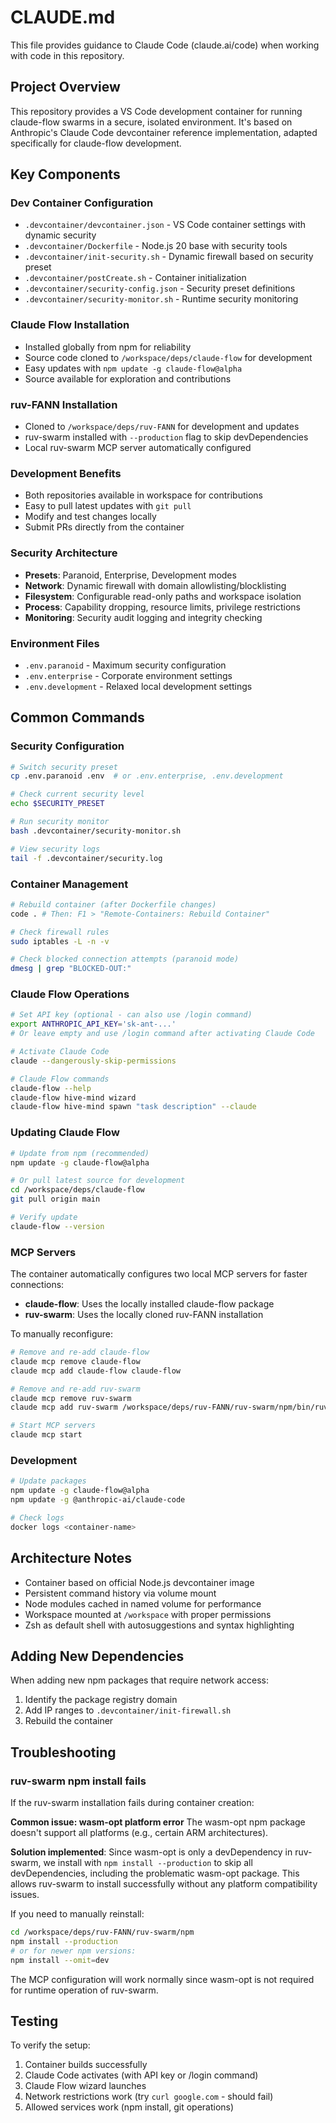 # CLAUDE.md

This file provides guidance to Claude Code (claude.ai/code) when working with code in this repository.

## Project Overview

This repository provides a VS Code development container for running claude-flow swarms in a secure, isolated environment. It's based on Anthropic's Claude Code devcontainer reference implementation, adapted specifically for claude-flow development.

## Key Components

### Dev Container Configuration
- `.devcontainer/devcontainer.json` - VS Code container settings with dynamic security
- `.devcontainer/Dockerfile` - Node.js 20 base with security tools  
- `.devcontainer/init-security.sh` - Dynamic firewall based on security preset
- `.devcontainer/postCreate.sh` - Container initialization
- `.devcontainer/security-config.json` - Security preset definitions
- `.devcontainer/security-monitor.sh` - Runtime security monitoring

### Claude Flow Installation
- Installed globally from npm for reliability
- Source code cloned to `/workspace/deps/claude-flow` for development
- Easy updates with `npm update -g claude-flow@alpha`
- Source available for exploration and contributions

### ruv-FANN Installation
- Cloned to `/workspace/deps/ruv-FANN` for development and updates
- ruv-swarm installed with `--production` flag to skip devDependencies
- Local ruv-swarm MCP server automatically configured

### Development Benefits
- Both repositories available in workspace for contributions
- Easy to pull latest updates with `git pull`
- Modify and test changes locally
- Submit PRs directly from the container

### Security Architecture
- **Presets**: Paranoid, Enterprise, Development modes
- **Network**: Dynamic firewall with domain allowlisting/blocklisting
- **Filesystem**: Configurable read-only paths and workspace isolation
- **Process**: Capability dropping, resource limits, privilege restrictions
- **Monitoring**: Security audit logging and integrity checking

### Environment Files
- `.env.paranoid` - Maximum security configuration
- `.env.enterprise` - Corporate environment settings
- `.env.development` - Relaxed local development settings

## Common Commands

### Security Configuration
```bash
# Switch security preset
cp .env.paranoid .env  # or .env.enterprise, .env.development

# Check current security level
echo $SECURITY_PRESET

# Run security monitor
bash .devcontainer/security-monitor.sh

# View security logs
tail -f .devcontainer/security.log
```

### Container Management
```bash
# Rebuild container (after Dockerfile changes)
code . # Then: F1 > "Remote-Containers: Rebuild Container"

# Check firewall rules
sudo iptables -L -n -v

# Check blocked connection attempts (paranoid mode)
dmesg | grep "BLOCKED-OUT:"
```

### Claude Flow Operations
```bash
# Set API key (optional - can also use /login command)
export ANTHROPIC_API_KEY='sk-ant-...'
# Or leave empty and use /login command after activating Claude Code

# Activate Claude Code
claude --dangerously-skip-permissions

# Claude Flow commands
claude-flow --help
claude-flow hive-mind wizard
claude-flow hive-mind spawn "task description" --claude
```

### Updating Claude Flow
```bash
# Update from npm (recommended)
npm update -g claude-flow@alpha

# Or pull latest source for development
cd /workspace/deps/claude-flow
git pull origin main

# Verify update
claude-flow --version
```

### MCP Servers
The container automatically configures two local MCP servers for faster connections:
- **claude-flow**: Uses the locally installed claude-flow package
- **ruv-swarm**: Uses the locally cloned ruv-FANN installation

To manually reconfigure:
```bash
# Remove and re-add claude-flow
claude mcp remove claude-flow
claude mcp add claude-flow claude-flow

# Remove and re-add ruv-swarm
claude mcp remove ruv-swarm
claude mcp add ruv-swarm /workspace/deps/ruv-FANN/ruv-swarm/npm/bin/ruv-swarm-secure.js

# Start MCP servers
claude mcp start
```

### Development
```bash
# Update packages
npm update -g claude-flow@alpha
npm update -g @anthropic-ai/claude-code

# Check logs
docker logs <container-name>
```

## Architecture Notes

- Container based on official Node.js devcontainer image
- Persistent command history via volume mount
- Node modules cached in named volume for performance
- Workspace mounted at `/workspace` with proper permissions
- Zsh as default shell with autosuggestions and syntax highlighting

## Adding New Dependencies

When adding new npm packages that require network access:
1. Identify the package registry domain
2. Add IP ranges to `.devcontainer/init-firewall.sh`
3. Rebuild the container

## Troubleshooting

### ruv-swarm npm install fails
If the ruv-swarm installation fails during container creation:

**Common issue: wasm-opt platform error**
The wasm-opt npm package doesn't support all platforms (e.g., certain ARM architectures).

**Solution implemented**: Since wasm-opt is only a devDependency in ruv-swarm, we install with `npm install --production` to skip all devDependencies, including the problematic wasm-opt package. This allows ruv-swarm to install successfully without any platform compatibility issues.

If you need to manually reinstall:
```bash
cd /workspace/deps/ruv-FANN/ruv-swarm/npm
npm install --production
# or for newer npm versions:
npm install --omit=dev
```

The MCP configuration will work normally since wasm-opt is not required for runtime operation of ruv-swarm.

## Testing

To verify the setup:
1. Container builds successfully
2. Claude Code activates (with API key or /login command)
3. Claude Flow wizard launches
4. Network restrictions work (try `curl google.com` - should fail)
5. Allowed services work (npm install, git operations)